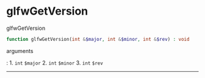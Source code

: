 # glfwGetVersion
glfwGetVersion

```php
function glfwGetVersion(int &$major, int &$minor, int &$rev) : void
```



arguments

:    1. `int` `$major` 
    2. `int` `$minor` 
    3. `int` `$rev` 



---
     